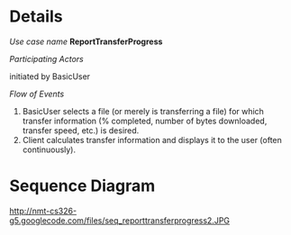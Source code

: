# Details #

_Use case name_  **ReportTransferProgress**

_Participating Actors_

initiated by BasicUser

_Flow of Events_

  1. BasicUser selects a file (or merely is transferring a file) for which transfer information (% completed, number of bytes downloaded, transfer speed, etc.) is desired.
  1. Client calculates transfer information and displays it to the user (often continuously).

# Sequence Diagram #

http://nmt-cs326-g5.googlecode.com/files/seq_reporttransferprogress2.JPG